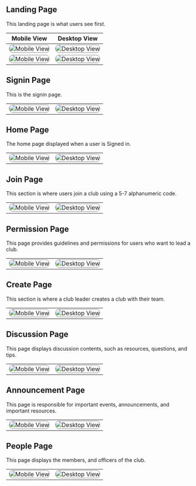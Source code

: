 ## Landing Page
This landing page is what users see first.

| Mobile View | Desktop View |
|-------------|--------------|
| <img src="nexus/LandingPage-mobile.png" alt="Mobile View" style="max-width: 100%; height: auto; border-radius: 10px; border: 1px solid gray;"> | <img src="nexus/LandingPage-web.png" alt="Desktop View" style="max-width: 100%; height: auto; border-radius: 10px; border: 1px solid gray;"> |
| <img src="nexus/LandingBody-mobile.png" alt="Mobile View" style="max-width: 100%; height: auto; border-radius: 10px; border: 1px solid gray;"> | <img src="nexus/LandingBody-web.png" alt="Desktop View" style="max-width: 100%; height: auto; border-radius: 10px; border: 1px solid gray;"> |

## Signin Page
This is the signin page.

|  | |
|-------------|--------------|
| <img src="nexus/signin-mobile.png" alt="Mobile View" style="max-width: 100%; height: auto; border-radius: 10px; border: 1px solid gray;"> | <img src="nexus/Signin-web.png" alt="Desktop View" style="max-width: 100%; height: auto; border-radius: 10px; border: 1px solid gray;"> |

## Home Page
The home page displayed when a user is Signed in.

|  | |
|-------------|--------------|
| <img src="nexus/HomePage-mobile.png" alt="Mobile View" style="max-width: 100%; height: auto; border-radius: 10px; border: 1px solid gray;"> | <img src="nexus/Homepage-web.png" alt="Desktop View" style="max-width: 100%; height: auto; border-radius: 10px; border: 1px solid gray;"> |

## Join Page
This section is where users join a club using a 5-7 alphanumeric code.

|  | |
|-------------|--------------|
| <img src="nexus/JoinClub-mobile.png" alt="Mobile View" style="max-width: 100%; height: auto; border-radius: 10px; border: 1px solid gray;"> | <img src="nexus/JoinClub-web.png" alt="Desktop View" style="max-width: 100%; height: auto; border-radius: 10px; border: 1px solid gray;"> |

## Permission Page
This page provides guidelines and permissions for users who want to lead a club.

|  | |
|-------------|--------------|
| <img src="nexus/NSCLead-mobile.png" alt="Mobile View" style="max-width: 100%; height: auto; border-radius: 10px; border: 1px solid gray;"> | <img src="nexus/NSCLead-web.png" alt="Desktop View" style="max-width: 100%; height: auto; border-radius: 10px; border: 1px solid gray;"> |

## Create Page
This section is where a club leader creates a club with their team.

|  | |
|-------------|--------------|
| <img src="nexus/CreateClub-mobile.png" alt="Mobile View" style="max-width: 100%; height: auto; border-radius: 10px; border: 1px solid gray;"> | <img src="nexus/CreateClub-web.png" alt="Desktop View" style="max-width: 100%; height: auto; border-radius: 10px; border: 1px solid gray;"> |

## Discussion Page
This page displays discussion contents, such as resources, questions, and tips.


|  | |
|-------------|--------------|
| <img src="nexus/MainPage-mobile.png" alt="Mobile View" style="max-width: 100%; height: auto; border-radius: 10px; border: 1px solid gray;"> | <img src="nexus/MainPage-web.png" alt="Desktop View" style="max-width: 100%; height: auto; border-radius: 10px; border: 1px solid gray;"> |

## Announcement Page
This page is responsible for important events, announcements, and important resources.


|  | |
|-------------|--------------|
| <img src="nexus/AnnouncementPage-mobile.png" alt="Mobile View" style="max-width: 100%; height: auto; border-radius: 10px; border: 1px solid gray;"> | <img src="nexus/AnnouncementPage-web.png" alt="Desktop View" style="max-width: 100%; height: auto; border-radius: 10px; border: 1px solid gray;"> |

## People Page
This page displays the members, and officers of the club.


|  | |
|-------------|--------------|
| <img src="nexus/PeoplePage-mobile.png" alt="Mobile View" style="max-width: 100%; height: auto; border-radius: 10px; border: 1px solid gray;"> | <img src="nexus/PeoplePage-web.png" alt="Desktop View" style="max-width: 100%; height: auto; border-radius: 10px; border: 1px solid gray;"> |


